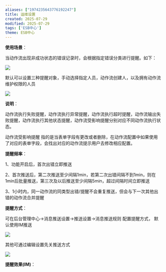 ```yaml
---
aliases: ["1974235643776192247"]
title: 运维设置
created: 2025-07-29
modified: 2025-07-29
tags: ['ESB中心']
theme: ESB中心
---
```


**使用场景**：

当动作流出现非成功状态的错误记录时，会根据指定错误分类进行提醒。如下：

![](https://myhelpdoc.oss-cn-heyuan.aliyuncs.com/mdimages/c8f241edcd9ea49e963536773a5e0263.jpg)

默认可以设置三种提醒对象，手动选择指定人员，动作流创建人，以及拥有动作流维护权限的人员

![](https://myhelpdoc.oss-cn-heyuan.aliyuncs.com/mdimages/a64fd1459ba0adef58b55b02c47422af.jpg)

**说明**：

动作流执行失败提醒，动作流执行异常提醒，动作流执行超时提醒，动作流输出失败提醒，动作流执行其他状态提醒，动作流受影响提醒分别对应不同动作流执行状态。

动作流受影响提醒 指的是当表单字段有更改或者删除，在动作流配置中如果使用了对应的表单字段，会找出对应的动作流提示用户去修改相应配置。

**提醒频率**：

1、功能开启后，首次出错立即推送

2、首次推送后，第二次推送至少间隔1min，若第二次出错间隔不到1min，则在1min后批量推送，第三次及以后推送至少间隔5min，超过间隔时间立即推送

3、1小时内，同一动作流的同类型出错/提醒不会重复推送，但会与下一次其他出错的动作流合并提醒

**提醒方式**：

可在后台管理中心->消息推送设置->推送设置->消息推送规则 配置提醒方式， 默认使用IM推送

![](https://myhelpdoc.oss-cn-heyuan.aliyuncs.com/mdimages/a68e43f70c6c8828090f906983630843.jpg)

其他可通过编辑设置先关推送方式

![](https://myhelpdoc.oss-cn-heyuan.aliyuncs.com/mdimages/582eeb295be2547a73610afe0a7bc60a.jpg)

**提醒效果(IM)**：

